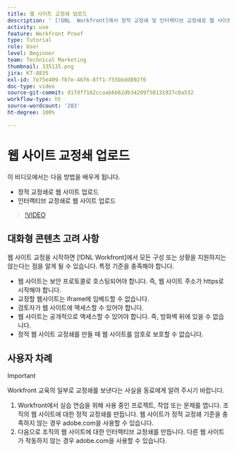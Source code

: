 ```yaml
---
title: 웹 사이트 교정쇄 업로드
description: ' [!DNL  Workfront]에서 정적 교정쇄 및 인터랙티브 교정쇄로 웹 사이트를 업로드하는 방법을 알아봅니다.'
activity: use
feature: Workfront Proof
type: Tutorial
role: User
level: Beginner
team: Technical Marketing
thumbnail: 335135.png
jira: KT-8835
exl-id: 7e75e409-f87e-46f6-8ff1-f55bbdd892f6
doc-type: video
source-git-commit: d17df7162ccaab6b62db34209f50131927c0a532
workflow-type: ht
source-wordcount: '203'
ht-degree: 100%

---
```


# 웹 사이트 교정쇄 업로드

이 비디오에서는 다음 방법을 배우게 됩니다.

* 정적 교정쇄로 웹 사이트 업로드
* 인터랙티브 교정쇄로 웹 사이트 업로드

>[!VIDEO](https://video.tv.adobe.com/v/3445074/?quality=12&learn=on&enablevpops&captions=kor)


## 대화형 콘텐츠 고려 사항

웹 사이트 교정을 시작하면 [!DNL Workfront]에서 모든 구성 또는 상황을 지원하지는 않는다는 점을 알게 될 수 있습니다. 특정 기준을 충족해야 합니다.

* 웹 사이트는 보안 프로토콜로 호스팅되어야 합니다. 즉, 웹 사이트 주소가 https로 시작해야 합니다.
* 교정할 웹사이트는 iframe에 임베드할 수 없습니다.
* 검토자가 웹 사이트에 액세스할 수 있어야 합니다.
* 웹 사이트는 공개적으로 액세스할 수 있어야 합니다. 즉, 방화벽 뒤에 있을 수 없습니다.
* 정적 웹 사이트 교정쇄를 만들 때 웹 사이트를 암호로 보호할 수 없습니다.

## 사용자 차례

>[!IMPORTANT]
>
>Workfront 교육의 일부로 교정쇄를 보낸다는 사실을 동료에게 알려 주시기 바랍니다.

1. Workfront에서 실습 연습을 위해 사용 중인 프로젝트, 작업 또는 문제를 엽니다. 조직의 웹 사이트에 대한 정적 교정쇄를 만듭니다. 웹 사이트가 정적 교정쇄 기준을 충족하지 않는 경우 adobe.com을 사용할 수 있습니다.
1. 다음으로 조직의 웹 사이트에 대한 인터랙티브 교정쇄를 만듭니다. 다른 웹 사이트가 작동하지 않는 경우 adobe.com을 사용할 수 있습니다.

<!-- 
Learn more about these considerations in the articles Generate a static proof for a website or other web content and Generate an interactive proof for a website or other web content. 
-->

<!--
### Learn more
[!DNL Workfront] also supports interactive proofing of files generated from a ZIP file. Learn how to prepare the ZIP file for uploading in the article Interactive content proofs.

* Generate a static proof for a website or other web content
* Generate an interactive proof for a website or other web content
* Generate a proof for interactive content in a ZIP file
* Understand the desktop proofing viewer
* Install the desktop proofing viewer
-->
